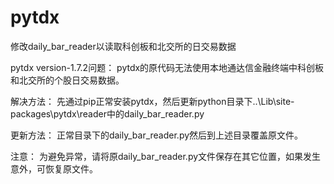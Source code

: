 # pytdx
修改daily_bar_reader以读取科创板和北交所的日交易数据

pytdx version-1.7.2问题：
pytdx的原代码无法使用本地通达信金融终端中科创板和北交所的个股日交易数据。

解决方法：
先通过pip正常安装pytdx，然后更新python目录下..\Lib\site-packages\pytdx\reader中的daily_bar_reader.py

更新方法：
正常目录下的daily_bar_reader.py然后到上述目录覆盖原文件。

注意：
为避免异常，请将原daily_bar_reader.py文件保存在其它位置，如果发生意外，可恢复原文件。
